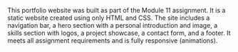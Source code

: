 This portfolio website was built as part of the Module 11 assignment. 
It is a static website created using only HTML and CSS. The site includes a navigation bar, a hero section with a personal introduction and image, a skills section with logos, a project showcase, a contact form, and a footer. 
It meets all assignment requirements and is fully responsive (animations).
